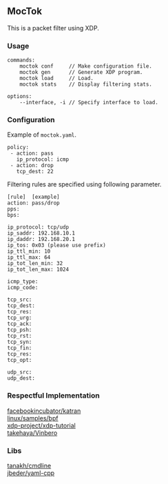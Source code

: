 ## MocTok
This is a packet filter using XDP.

### Usage

```
commands:
    moctok conf     // Make configuration file.
    moctok gen      // Generate XDP program.
    moctok load     // Load.
    moctok stats    // Display filtering stats.
    
options:
    --interface, -i // Specify interface to load.
```

### Configuration
Example of `moctok.yaml`. 

```
policy:
 - action: pass
   ip_protocol: icmp
 - action: drop
   tcp_dest: 22
```

Filtering rules are specified using following parameter.

```
[rule]	[example]
action: pass/drop
pps:
bps:

ip_protocol: tcp/udp
ip_saddr: 192.168.10.1
ip_daddr: 192.168.20.1
ip_tos: 0x03 (please use prefix)
ip_ttl_min: 10
ip_ttl_max: 64
ip_tot_len_min: 32
ip_tot_len_max: 1024

icmp_type:
icmp_code:

tcp_src:
tcp_dest:
tcp_res:
tcp_urg:
tcp_ack:
tcp_psh:
tcp_rst:
tcp_syn:
tcp_fin:
tcp_res:
tcp_opt:

udp_src:
udp_dest:
```


### Respectful Implementation
[facebookincubator/katran](https://github.com/facebookincubator/katran)  
[linux/samples/bpf](https://github.com/torvalds/linux/tree/master/samples/bpf)  
[xdp-project/xdp-tutorial](https://github.com/xdp-project/xdp-tutorial)  
[takehaya/Vinbero](https://github.com/takehaya/Vinbero)  


### Libs
[tanakh/cmdline](https://github.com/tanakh/cmdline)  
[jbeder/yaml-cpp](https://github.com/jbeder/yaml-cpp)  
